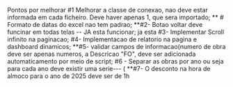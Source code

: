 Pontos por melhorar
#1 Melhorar  a classe de conexao, nao deve estar informada em cada ficheiro. Deve haver apenas 1, que sera importado;
** # Formato de datas do excel nao tem padrao;
**#2- Botao voltar deve funcinar em todas telas --  JA esta funcionar; ja esta
#3- Implementar Scroll infinito na paginacao;
#4- Implementacao de relatorio na pagina e dashboard dinamicos;
**#5- validar campos de informacao(numero de obra deve ser apenas numeros, a Descricao "FO", deve ser adicionada automaticamento por meio de script;
#6 - Separar as obras por ano ou seja para cada ano deve existir uma serie--- (
**#7- O desconto na hora de almoco para o ano de 2025 deve ser de 1h

